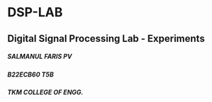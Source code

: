 # DSP-LAB
## Digital Signal Processing Lab - Experiments
##### SALMANUL FARIS PV 
##### B22ECB60 T5B
##### TKM COLLEGE OF ENGG.